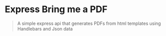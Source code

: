 # Express Bring me a PDF

> A simple express api that generates PDFs from html templates using Handlebars and Json data
